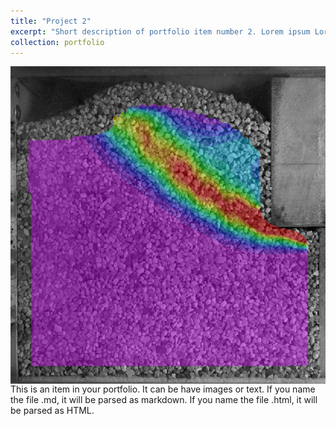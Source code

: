 ```yaml
---
title: "Project 2"
excerpt: "Short description of portfolio item number 2. Lorem ipsum Lorem ipsum Lorem ipsum Lorem ipsum Lorem ipsum Lorem ipsum Lorem ipsum Lorem ipsum Lorem ipsum Lorem ipsum Lorem ipsum Lorem ipsum Lorem ipsum Lorem ipsum Lorem ipsum Lorem ipsum Lorem ipsum Lorem ipsum Lorem ipsum Lorem ipsum Lorem ipsum Lorem ipsum Lorem ipsum Lorem ipsum Lorem ipsum Lorem ipsum Lorem ipsum Lorem ipsum Lorem ipsum Lorem ipsum Lorem ipsum Lorem ipsum Lorem ipsum Lorem ipsum Lorem ipsum Lorem ipsum Lorem ipsum Lorem ipsum Lorem ipsum Lorem ipsum Lorem ipsum Lorem ipsum Lorem ipsum Lorem ipsum Lorem ipsum Lorem ipsum Lorem ipsum Lorem ipsum Lorem ipsum Lorem ipsum Lorem ipsum Lorem ipsum Lorem ipsum Lorem ipsum Lorem ipsum Lorem ipsum Lorem ipsum Lorem ipsum Lorem ipsum Lorem ipsum Lorem ipsum Lorem ipsum Lorem ipsum Lorem ipsum Lorem ipsum Lorem ipsum Lorem ipsum Lorem ipsum Lorem ipsum Lorem ipsum Lorem ipsum Lorem ipsum Lorem ipsum Lorem ipsum Lorem ipsum Lorem ipsum Lorem ipsum Lorem ipsum "
collection: portfolio
---
```


<img src="/images/projectZeroG.jpg" align=right>
This is an item in your portfolio. It can be have images or text. 
If you name the file .md, it will be parsed as markdown. 
If you name the file .html, it will be parsed as HTML. 
 
